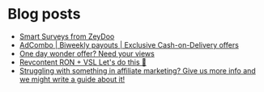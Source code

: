 # Blog posts
<!-- BLOG-POST-LIST:START -->
- [Smart Surveys from ZeyDoo](https://afflift.com/f/threads/smart-surveys-from-zeydoo.10505/)
- [AdCombo | Biweekly payouts | Exclusive Cash-on-Delivery offers](https://afflift.com/f/threads/adcombo-biweekly-payouts-exclusive-cash-on-delivery-offers.3509/)
- [One day wonder offer? Need your views](https://afflift.com/f/threads/one-day-wonder-offer-need-your-views.10502/)
- [Revcontent RON + VSL Let&#39;s do this 🚀](https://afflift.com/f/threads/revcontent-ron-vsl-lets-do-this-%F0%9F%9A%80.9662/)
- [Struggling with something in affiliate marketing? Give us more info and we might write a guide about it!](https://afflift.com/f/threads/struggling-with-something-in-affiliate-marketing-give-us-more-info-and-we-might-write-a-guide-about-it.10464/)
<!-- BLOG-POST-LIST:END -->
